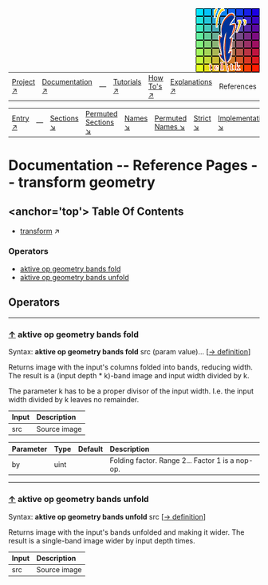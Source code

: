 <img src='../assets/aktive-logo-128.png' style='float:right;'>

||||||||
|---|---|---|---|---|---|---|
|[Project ↗](../../README.md)|[Documentation ↗](../index.md)|&mdash;|[Tutorials ↗](../tutorials.md)|[How To's ↗](../howtos.md)|[Explanations ↗](../explanations.md)|References|

|||||||||
|---|---|---|---|---|---|---|---|
|[Entry ↗](index.md)|&mdash;|[Sections ↘](bysection.md)|[Permuted Sections ↘](bypsection.md)|[Names ↘](byname.md)|[Permuted Names ↘](bypname.md)|[Strict ↘](strict.md)|[Implementations ↘](bylang.md)|

# Documentation -- Reference Pages -- transform geometry

## <anchor='top'> Table Of Contents

  - [transform](transform.md) ↗


### Operators

 - [aktive op geometry bands fold](#op_geometry_bands_fold)
 - [aktive op geometry bands unfold](#op_geometry_bands_unfold)

## Operators

---
### [↑](#top) <a name='op_geometry_bands_fold'></a> aktive op geometry bands fold

Syntax: __aktive op geometry bands fold__ src (param value)... [[→ definition](/file?ci=trunk&ln=12&name=etc/transformer/structure/band-geometry.tcl)]

Returns image with the input's columns folded into bands, reducing width. The result is a (input depth * k)-band image and input width divided by k.

The parameter k has to be a proper divisor of the input width. I.e. the input width divided by k leaves no remainder.

|Input|Description|
|:---|:---|
|src|Source image|

|Parameter|Type|Default|Description|
|:---|:---|:---|:---|
|by|uint||Folding factor. Range 2... Factor 1 is a nop-op.|

---
### [↑](#top) <a name='op_geometry_bands_unfold'></a> aktive op geometry bands unfold

Syntax: __aktive op geometry bands unfold__ src [[→ definition](/file?ci=trunk&ln=102&name=etc/transformer/structure/band-geometry.tcl)]

Returns image with the input's bands unfolded and making it wider. The result is a single-band image wider by input depth times.

|Input|Description|
|:---|:---|
|src|Source image|


